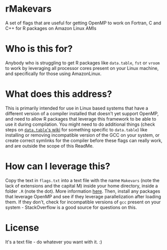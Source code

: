 # rMakevars
A set of flags that are useful for getting OpenMP to work on Fortran, C and C++ for R packages on Amazon Linux AMIs

# Who is this for?
Anybody who is struggling to get R packages like `data.table`, `fst` or `vroom` to work by leveraging all processor cores present on your Linux machine, and specifically for those using AmazonLinux.

# What does this address?
This is primarily intended for use in Linux based systems that have a different version of a compiler installed that doesn't yet support OpenMP, and need to allow R packages that leverage this framework to be able to use it during compilation. You might need to do additional things (check steps on [`data.table`'s wiki](https://github.com/Rdatatable/data.table/wiki/Installation) for something specific to `data.table`) like installing or removing incompatible version of the GCC on your system, or create correct symlinks for the compiler before these flags can really work, and are outside the scope of this ReadMe.

# How can I leverage this?
Copy the text in `flags.txt` into a text file with the name `Makevars` (note the lack of extensions and the capital M) inside your home directory, inside a folder `.R` (note the dot). More information [here](https://stackoverflow.com/questions/43597632/understanding-the-contents-of-the-makevars-file-in-r-macros-variables-r-ma). Then, install any packages that leverage OpenMP and see if they leverage parallelization after loading them. If they don't, check for incompatible versions of `gcc` present on your system - StackOverflow is a good source for questions on this.

# License
It's a text file - do whatever you want with it. :)

